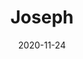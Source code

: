 ---
title: Joseph
description:
image: joseph-jekyll.jpg
preview: https://jekyllthemes.io/theme/joseph-blog-jekyll-theme
date: 2020-11-24
---